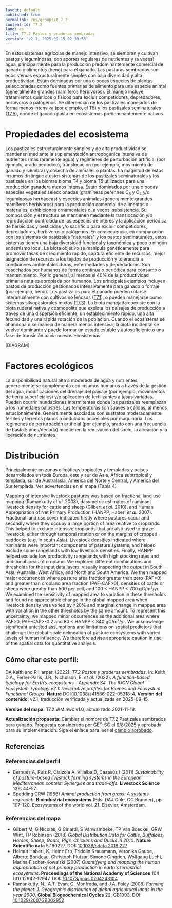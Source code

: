 ```yaml
---
layout: default
published: true
permalink: /es/groups/t_7_2
content-id: T7.2
lang: es
title: T7.2 Pastos y praderas sembradas
version: 'v2.1, 2025-09-15 02:39:53'
---
```


En estos sistemas agrícolas de manejo intensivo, se siembran y cultivan pastos y leguminosas, con aportes regulares de nutrientes y (a veces) agua, principalmente para la producción predominantemente comercial de ganado o alimentos (heno) para el ganado. Las pasturas sembradas son ecosistemas estructuralmente simples con baja diversidad y alta productividad. Están dominadas por una o pocas especies de plantas seleccionadas como fuentes primarias de alimento para una especie animal (generalmente grandes mamíferos herbívoros). El manejo incluye tratamientos químicos o físicos para excluir competidores, depredadores, herbívoros o patógenos. Se diferencian de los pastizales manejados de forma menos intensiva (por ejemplo, el [T5](/explore/biomes/T5)) y los pastizales seminaturales ([T7.5](/explore/groups/T7.5)), donde el ganado pasta en ecosistemas predominantemente nativos.

# Propiedades del ecosistema
 
Los pastizales estructuralmente simples y de alta productividad se mantienen mediante la suplementación antropogénica intensiva de nutrientes (más raramente agua) y regímenes de perturbación artificial (por ejemplo, arado periódico), translocación (por ejemplo, movimiento de ganado y siembra) y cosecha de animales o plantas. La magnitud de estos insumos distingue a estos sistemas de los pastizales seminaturales y los pastizales en los biomas bioma T4 y bioma T5 utilizados para una producción ganadera menos intensa. Están dominados por una o pocas especies vegetales seleccionadas (gramíneas perennes C<sub>3</sub> y C<sub>4</sub> y/o leguminosas herbáceas) y especies animales (generalmente grandes mamíferos herbívoros) para la producción comercial de alimentos o materiales, exhibiciones ornamentales o, a veces, subsistencia. Su composición y estructura se mantienen mediante la translocación y/o reproducción controlada de las especies de interés y la aplicación periódica de herbicidas y pesticidas y/o sacrificio para excluir competidores, depredadores, herbívoros o patógenos. En consecuencia, en comparación con los sistemas de pastizales "naturales" y los pastos seminaturales, estos sistemas tienen una baja diversidad funcional y taxonómica y poco o ningún endemismo local. La biota objetivo se manipula genéticamente para promover tasas de crecimiento rápido, captura eficiente de recursos, mejor asignación de recursos a los tejidos de producción y tolerancia a condiciones ambientales duras, enfermedades y depredadores. Son cosechados por humanos de forma continua o periódica para consumo o mantenimiento. Por lo general, al menos el 40% de la productividad primaria neta es apropiada por humanos. Los principales ejemplos incluyen pastos de producción gestionados intensivamente para ganado o forraje (por ejemplo, heno). Los pastizales para el ganado pueden rotarse interanualmente con cultivos no leñosos ([T7.1](/explore/groups/T7.1)), o pueden manejarse como sistemas silvopastorales mixtos ([T7.3](/explore/groups/T7.3)). La biota manejada coexiste con la biota ruderal nativa y cosmopolita que explota los paisajes de producción a través de una dispersión eficiente, un establecimiento rápido, una alta fecundidad y una rápida rotación de la población. Cuando el ecosistema se abandona o se maneja de manera menos intensiva, la biota incidental se vuelve dominante y puede formar un estado estable y autosuficiente o una fase de transición hacia nuevos ecosistemas.

[DIAGRAM]

# Factores ecológicos
 
La disponibilidad natural alta a moderada de agua y nutrientes generalmente se complementa con insumos humanos a través de la gestión del agua, modificaciones del drenaje del paisaje (por ejemplo, movimientos de tierra superficiales) y/o aplicación de fertilizantes a tasas variadas. Pueden ocurrir inundaciones intermitentes donde los pastizales reemplazan a los humedales palustres. Las temperaturas son suaves a cálidas, al menos estacionalmente. Generalmente asociadas con sustratos moderadamente fértiles y terrenos planos a ondulados accesibles por maquinaria. Los regímenes de perturbación artificial (por ejemplo, arado con una frecuencia de hasta 5 años/década) mantienen la renovación del suelo, la aireación y la liberación de nutrientes.
 
# Distribución
 
Principalmente en zonas climáticas tropicales y templadas y países desarrollados en toda Europa, este y sur de Asia, África subtropical y templada, sur de Australasia, América del Norte y Central, y América del Sur templada. Ver advertencias en el mapa (Tabla 4)

Mapping of intensive livestock pastures was based on fractional land use mapping (Ramankutty _et al._ 2008), dasymetric estimates of ruminant livestock density for cattle and sheep (Gilbert _et al._ 2010), and Human Appropriation of Net Primary Production (HANPP, Haberl _et al._ 2007). Fractional land use cover indicated firstly where pastures occur and secondly where they occupy a large portion of area relative to croplands. This helped to exclude intensive croplands that are also used to graze livestock, either through temporal rotation or on the margins of cropped paddocks (e.g. in south Asia). Livestock densities indicated where ruminants were important components of pasture systems, and helped exclude some rangelands with low livestock densities. Finally, HANPP helped exclude low productivity rangelands with high stocking rates and additional areas of cropland. We explored different combinations and thresholds for the input data layers, visually inspecting the output in South Asia, Australia, West Africa, and North and South America. We then mapped major occurrences where pasture area fraction greater than zero (PAF>0) and greater than cropland area fraction (PAF-CAF>0), densities of cattle or sheep were greater than 500 per cell, and 100 < HANPP < 700 gC/m²/yr. We examined the sensitivity of mapped area to variation in these thresholds and found no appreciatble change in the global mapped area when livestock density was varied by ±20% and marginal change in mapped area with variation in the other thresholds by the same amount. To represent this uncertainty, we mapped minor occurrences as the additional area where PAF>0, PAF-CAP>-0.2 and 80 < HANPP < 840 gC/m²/yr. We acknowledge significant untested assumptions and limitations on spatial predictors that challenge the global-scale delineation of pasture ecosystems with varied levels of human influence. We therefore advise appropriate caution in use of the spatial data for quantitative analysis.

## Cómo citar este perfil:

DA Keith and R Harper. (2022). *T7.2 Pastos y praderas sembradas*. In: Keith, D.A., Ferrer-Paris, J.R., Nicholson, E. *et al.* (2022). *A function-based typology for Earth’s ecosystems – Appendix S4. The IUCN Global Ecosystem Typology v2.1: Descriptive profiles for Biomes and Ecosystem Functional Groups*. **Nature** DOI:[10.1038/s41586-022-05318-4](https://doi.org/10.1038/s41586-022-05318-4).
**Versión del contenido**: v2.1, traducción verificada y actualizada en 2025-09-15.

**Versión del mapa**: T7.2.WM.nwx v1.0, actualizado 2021-11-19.

**Actualización propuesta**: Cambiar el nombre de T7.2 Pastizales sembrados para ganado. Propuesta considerada por GET-SC el 9/8/2025 y aprobada para su implementación. Siga el enlace para leer el <a href='https://red-list-ecosystem.github.io/GET-data-hub/register/T7_2_issue-1/'>cambio aprobado</a>.

## Referencias

### Referencias del perfil
* Bernués A, Ruiz R, Olaizola A, Villalba D, Casasús I  (2011) *Sustainability of pasture-based livestock farming systems in the European Mediterranean context: Synergies and trade-offs*. **Livestock Science** 139: 44–57.
* Spedding CRW  (1986) *Animal production from grass: A systems approach*. **Bioindustrial ecosystems** (Eds. DAJ Cole, GC Brander), pp 107-120. Ecosystems of the world vol. 21. Elsevier, Amsterdam.

### Referencias del mapa
* Gilbert M, G Nicolas, G Cinardi, S Vanwambeke, TP Van Boeckel, GRW Wint, TP Robinson  (2018) *Global Distribution Data for Cattle, Buffaloes, Horses, Sheep, Goats, Pigs, Chickens and Ducks in 2010*. **Nature Scientific data** 5:180227. DOI: [10.1038/sdata.2018.227](http://doi.org/10.1038/sdata.2018.227)
* Helmut Haberl, K. Heinz Erb, Fridolin Krausmann, Veronika Gaube, Alberte Bondeau, Christoph Plutzar, Simone Gingrich, Wolfgang Lucht, Marina Fischer-Kowalski (2007) *Quantifying and mapping the human appropriation of net primary production in earth's terrestrial ecosystems*. **Proceedings of the National Academy of Sciences** 104 (31) 12942-12947. DOI: [10.1073/pnas.0704243104](http://doi.org/10.1073/pnas.0704243104)
* Ramankutty, N., A.T. Evan, C. Monfreda, and J.A. Foley (2008) *Farming the planet: 1. Geographic distribution of global agricultural lands in the year 2000*. **Global Biogeochemical Cycles** 22, GB1003. DOI: [10.1029/2007GB002952](http://doi.org/10.1029/2007GB002952)
